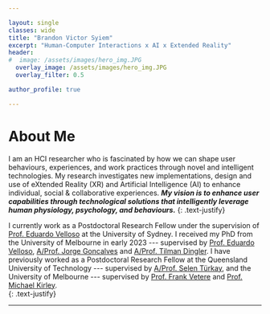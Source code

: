 ```yaml
---

layout: single
classes: wide
title: "Brandon Victor Syiem"
excerpt: "Human-Computer Interactions x AI x Extended Reality"
header:
#  image: /assets/images/hero_img.JPG
  overlay_image: /assets/images/hero_img.JPG
  overlay_filter: 0.5

author_profile: true

---
```


# About Me

I am an HCI researcher who is fascinated by how we can shape user behaviours, experiences, and work practices through novel and intelligent technologies. My research investigates new implementations, design and use of eXtended Reality (XR) and Artificial Intelligence (AI) to enhance individual, social & collaborative experiences. ***My vision is to enhance user capabilities through technological solutions that intelligently leverage human physiology, psychology, and behaviours.***
{: .text-justify}

I currently work  as a  Postdoctoral Research Fellow under the supervision of [Prof. Eduardo Velloso](https://www.eduardovelloso.com/) at the University of Sydney. I received my PhD from the University of Melbourne in early 2023 --- supervised by [Prof. Eduardo Velloso](https://www.eduardovelloso.com/), [A/Prof. Jorge Goncalves](https://www.jorgegoncalves.com/) and [A/Prof. Tilman Dingler](http://tilmanification.com/). I have previously worked as a Postdoctoral Research Fellow at the Queensland University of Technology --- supervised by [A/Prof. Selen Türkay](https://www.qut.edu.au/about/our-people/academic-profiles/selen.turkay), and the University of Melbourne --- supervised by [Prof. Frank Vetere](https://findanexpert.unimelb.edu.au/profile/6534-frank-vetere) and [Prof. Michael Kirley](https://findanexpert.unimelb.edu.au/profile/26129-michael-kirley).  
{: .text-justify}  

---
